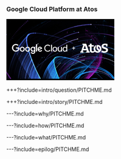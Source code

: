 ### Google Cloud Platform at Atos

<img src="https://raw.githubusercontent.com/stefanhansatos/gitpitch-template/GCP_Atos_101/assets/image/google-atos.jpg" alt="Google Cloud  + Atos" title="Google Cloud Platform" height="160"/>

+++?include=intro/question/PITCHME.md

+++?include=intro/story/PITCHME.md

---?include=why/PITCHME.md

---?include=how/PITCHME.md

---?include=what/PITCHME.md

---?include=epilog/PITCHME.md

